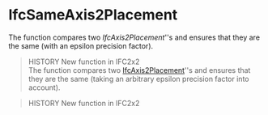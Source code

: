 IfcSameAxis2Placement
=====================
The function compares two _IfcAxis2Placement_''s and ensures that they are the
same (with an epsilon precision factor).  
  
> HISTORY  New function in IFC2x2  
The function compares two
[IfcAxis2Placement](../../ifcgeometryresource/lexical/ifcaxis2placement.htm)''s
and ensures that they are the same (taking an arbitrary epsilon precision
factor into account).  
  
> HISTORY  New function in IFC2x2  


